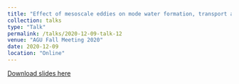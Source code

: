 ```yaml
---
title: "Effect of mesoscale eddies on mode water formation, transport and heat uptake in the world ocean"
collection: talks
type: "Talk"
permalink: /talks/2020-12-09-talk-12
venue: "AGU Fall Meeting 2020"
date: 2020-12-09
location: "Online"
---
```


[Download slides here](http://yanxu-chen.github.io/files/Oral_ENS_1.pdf)
